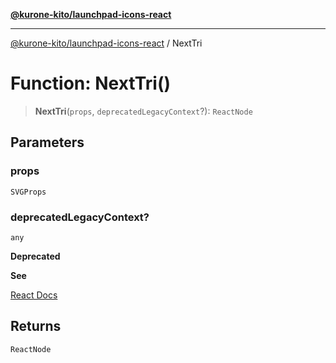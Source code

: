[**@kurone-kito/launchpad-icons-react**](../README.md)

***

[@kurone-kito/launchpad-icons-react](../globals.md) / NextTri

# Function: NextTri()

> **NextTri**(`props`, `deprecatedLegacyContext`?): `ReactNode`

## Parameters

### props

`SVGProps`

### deprecatedLegacyContext?

`any`

**Deprecated**

**See**

[React Docs](https://legacy.reactjs.org/docs/legacy-context.html#referencing-context-in-lifecycle-methods)

## Returns

`ReactNode`
